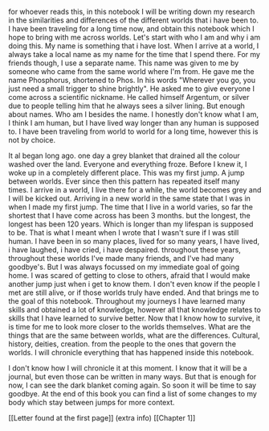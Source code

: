 for whoever reads this, in this notebook I will be writing down my research in the similarities and differences of the different worlds that i have been to. I have been traveling for a long time now, and obtain this notebook which I hope to bring with me across worlds. 
Let's start with who I am and why i am doing this. My name is something that i have lost. When I arrive at a world, I always take a local name as my name for the time that I spend there. For my friends though, I use a separate name. This name was given to me by someone who came from the same world where I'm from. He gave me the name Phosphorus, shortened to Phos. In his words "Wherever you go, you just need a small trigger to shine brightly". He asked me to give everyone I come across a scientific nickname. He called himself Argentum, or silver due to people telling him that he always sees a silver lining. But enough about names. Who am I besides the name. I honestly don't know what I am, I think I am human, but I have lived way longer than any human is supposed to. I have been traveling from world to world for a long time, however this is not by choice.

It al began long ago. one day a grey blanket that drained all the colour washed over the land. Everyone and everything froze. Before I knew it, I woke up in a completely different place. This was my first jump. A jump between worlds. Ever since then this pattern has repeated itself many times. I arrive in a world, I live there for a while, the world becomes grey and I will be kicked out. Arriving in a new world in the same state that I was in when I made my first jump. The time that I live in a world varies, so far the shortest that I have come across has been 3 months. but the longest, the longest has been 120 years. Which is longer than my lifespan is supposed to be. That is what I meant when I wrote that I wasn't sure if I was still human. I have been in so many places, lived for so many years, I have lived, i have laughed, i have cried, i have despaired. throughout these years, throughout these worlds I've made many friends, and I've had many goodbye's. But I was always focussed on my immediate goal of going home. I was scared of getting to close to others, afraid that I would make another jump just when i get to know them. I don't even know if the people I met are still alive, or if those worlds truly have ended. And that brings me to the goal of this notebook. Throughout my journeys I have learned many skills and obtained a lot of knowledge, however all that knowledge relates to skills that I have learned to survive better. Now that I know how to survive, it is time for me to look more closer to the worlds themselves. What are the things that are the same between worlds, what are the differences. Cultural, history, deities, creation. from the people to the ones that govern the worlds. I will chronicle everything that has happened inside this notebook.

I don't know how I will chronicle it at this moment. I know that it will be a journal, but even those can be written in many ways. But that is enough for now, I can see the dark blanket coming again. So soon it will be time to say goodbye. At the end of this book you can find a list of some changes to my body which stay between jumps for more context.

[[Letter found at the first page]] (extra info)
[[Chapter 1]] 
